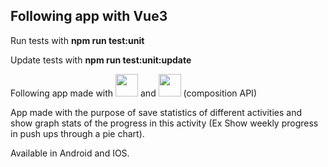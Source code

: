 ## Following app with Vue3

<p>Run tests with <b>npm run test:unit</b></p>
<p>Update tests with <b>npm run test:unit:update</b></p>

<p>Following app made with <img src="https://openclipart.org/image/800px/264760" width="36" height="36"/> and <img src="https://upload.wikimedia.org/wikipedia/commons/9/95/Vue.js_Logo_2.svg" width="36" height="36"/> (composition API)</p>

App made with the purpose of save statistics of different activities and show graph stats of the progress in this activity (Ex Show weekly progress in push ups through a pie chart).

Available in Android and IOS.